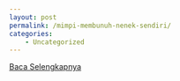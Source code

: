 ```yaml
---
layout: post
permalink: /mimpi-membunuh-nenek-sendiri/
categories:
    - Uncategorized
---
```


[Baca Selengkapnya](/06)